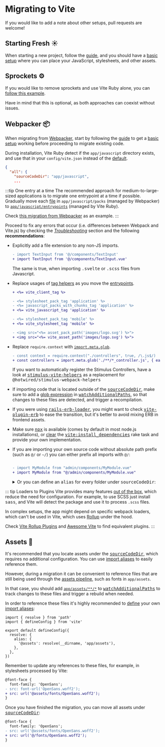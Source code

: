 [tag helpers]: /guide/rails.html#tag-helpers-%F0%9F%8F%B7
[discussions]: https://github.com/ElMassimo/vite_ruby/discussions
[rails]: https://rubyonrails.org/
[webpacker]: https://github.com/rails/webpacker
[vite rails]: https://github.com/ElMassimo/vite_ruby
[vite]: https://vitejs.dev/guide/using-plugins.html
[rollup]: https://rollupjs.org/guide/en/
[entrypoints]: /guide/development.html#entrypoints-⤵%EF%B8%8F
[guide]: /guide/
[configuration reference]: /config/
[sourceCodeDir]: /config/#sourcecodedir
[entrypointsDir]: /config/#entrypointsdir
[watchAdditionalPaths]: /config/#watchadditionalpaths
[glob]: https://vitejs.dev/guide/features.html#glob-import
[clear rake]: https://www.rubydoc.info/gems/rake/Rake%2FTask:clear
[vite:install_dependencies]: https://github.com/ElMassimo/vite_ruby/blob/main/vite_ruby/lib/tasks/vite.rake#L32-L35
[npx]: https://docs.npmjs.com/cli/v7/commands/npx
[vite-plugin-erb]: https://github.com/ElMassimo/vite-plugin-erb
[rails-erb-loader]: https://github.com/usabilityhub/rails-erb-loader
[tag helpers]: /guide/development.html#tag-helpers-🏷
[Troubleshooting]: /guide/troubleshooting
[import aliases]: /guide/development.html#import-aliases-👉
[assets pipeline]: https://guides.rubyonrails.org/asset_pipeline.html
[glob expression]: https://github.com/ElMassimo/vite_ruby/blob/eeccd3fc4e7db9524a2bd1075ca1282f3f53c029/vite-plugin-ruby/example/config/vite.json#L9
[resolve.alias]: https://vitejs.dev/config/#resolve-alias
[sprockets]: https://github.com/rails/sprockets-rails
[sprockets example]: https://github.com/ElMassimo/vite_ruby/pull/165
[stimulus-vite-helpers]: https://github.com/ElMassimo/stimulus-vite-helpers

# Migrating to Vite

If you would like to add a note about other setups, pull requests are welcome!

## Starting Fresh ☀️

When starting a new project, follow the [guide], and you should have a [basic setup][sourceCodeDir]
where you can place your JavaScript, stylesheets, and other assets.

## Sprockets ⚙️

If you would like to remove sprockets and use Vite Ruby alone, you can [follow this example][sprockets example].

Have in mind that this is optional, as both approaches can coexist without issues.

## Webpacker 📦

When migrating from [Webpacker], start by following the [guide] to get a [basic setup][sourceCodeDir] working before proceeding to migrate existing code.

During installation, Vite Ruby detect if the `app/javascript` directory exists,
and use that in your `config/vite.json` instead of the [default][sourceCodeDir].

```json
{
  "all": {
    "sourceCodeDir": "app/javascript",
    ...
```

:::tip One entry at a time
The recommended approach for medium-to-large-sized applications is to migrate
one entrypoint at a time if possible. Gradually move each [file][entrypoints] in `app/javascript/packs` (managed by Webpacker) to [`app/javascript/entrypoints`][entrypointsDir] (managed by Vite Ruby).

Check [this migration from Webpacker](https://github.com/ElMassimo/pingcrm-vite/pull/1) as an example.
:::

Proceed to fix any errors that occur (i.e. differences between Webpack and Vite.js) by checking the _[Troubleshooting]_ section and the following __recommendations__:

- Explicitly add a file extension to any non-JS imports.

  ```diff
  - import TextInput from '@/components/TextInput'
  + import TextInput from '@/components/TextInput.vue'
  ```

  The same is true, when importing <kbd>.svelte</kbd> or <kbd>.scss</kbd> files from Javascript.

- Replace usages of [tag helpers] as you move the [entrypoints].

  ```diff
  + <%= vite_client_tag %>

  - <%= stylesheet_pack_tag 'application' %>
  - <%= javascript_packs_with_chunks_tag 'application' %>
  + <%= vite_javascript_tag 'application' %>

  - <%= stylesheet_pack_tag 'mobile' %>
  + <%= vite_stylesheet_tag 'mobile' %>

  - <img src="<%= asset_pack_path('images/logo.svg') %>">
  + <img src="<%= vite_asset_path('images/logo.svg') %>">
  ```

- Replace `require.context` with [`import.meta.glob`][glob].

  ```diff
  - const context = require.context("./controllers", true, /\.js$/)
  + const controllers = import.meta.glob('./**/*_controller.js', { eager: true })
  ```

  If you want to automatically register the Stimulus Controllers, have a look at <kbd>[stimulus-vite-helpers]</kbd> as a replacement for <kbd>@hotwired/stimulus-webpack-helpers</kbd>

- If importing code that is located outside of the <kbd>[sourceCodeDir]</kbd>, make sure to add a [glob expression] in <kbd>[watchAdditionalPaths]</kbd>, so that changes to these files are detected, and trigger a recompilation.

- If you were using <kbd>[rails-erb-loader]</kbd>, you might want to check <kbd>[vite-plugin-erb]</kbd> to ease the transition, but it's better to avoid mixing ERB in frontend assets.

- Make sure <kbd>[npx]</kbd> is available (comes by default in most node.js installations), or [clear][clear rake] the <kbd>[vite:install_dependencies]</kbd> rake task and provide your own implementation.

- If you are importing your own source code without absolute path prefix (such as ``@/`` or ``~/``) you can either prefix all imports with ``@/``:

  ```diff

  - import MyModule from "admin/components/MyModule.vue"
  + import MyModule from "@/admin/components/MyModule.vue"
  ```

  <details>
    <summary>Or you can define an <kbd>alias</kbd> for every folder under <kbd>sourceCodeDir</kbd>:</summary>

    ```javascript
    // vite.config.js
    import path from 'path';
    import fs from 'fs'

    const sourceCodeDir = "app/javascript"
    const items = fs.readdirSync(sourceCodeDir)
    const directories = items.filter(item => fs.lstatSync(path.join(sourceCodeDir, item)).isDirectory())
    const aliasesFromJavascriptRoot = {}
    directories.forEach(directory => {
      aliasesFromJavascriptRoot[directory] = path.resolve(__dirname, sourceCodeDir, directory)
    })
    export default defineConfig({
      resolve: {
        alias: {
          ...aliasesFromJavascriptRoot,
          // can add more aliases, as "old" images or "@assets", see below
          images: path.resolve(__dirname, './app/assets/images'),
        },
      },
    ```
  </details>

::: tip Loaders to Plugins
Vite provides many features [out of the box], which reduce the
need for configuration. For example, to use SCSS just install <kbd>sass</kbd>, and Vite will detect the package and use it to process `.scss` files.

In complex setups, the app might depend on specific webpack loaders, which can't
be used in Vite, which uses [Rollup] under the hood.

Check [Vite Rollup Plugins] and [Awesome Vite] to find equivalent plugins.
:::

[Vite Rollup Plugins]: https://vite-rollup-plugins.patak.dev/
[Awesome Vite]: https://github.com/vitejs/awesome-vite#plugins
[out of the box]: https://vitejs.dev/guide/features.html

## Assets 🎨

It's recommended that you locate assets under the <kbd>[sourceCodeDir]</kbd>,
which requires no additional configuration. You can use [import aliases] to
easily reference them.

However, during a migration it can be convenient to reference files that are
still being used through the [assets pipeline], such as fonts in `app/assets`.

In that case, you should add [`app/assets/**/*`][glob expression] to <kbd>[watchAdditionalPaths]</kbd> to track changes to these files and trigger a rebuild when needed.

In order to reference these files it's highly recommended to [define][resolve.alias] your own [import aliases]:

```js{7}
import { resolve } from 'path'
import { defineConfig } from 'vite'

export default defineConfig({
  resolve: {
    alias: {
      '@assets': resolve(__dirname, 'app/assets'),
    },
  },
})
```

Remember to update any references to these files, for example, in
stylesheets processed by Vite:

```diff
@font-face {
  font-family: 'OpenSans';
- src: font-url('OpenSans.woff2');
+ src: url('@assets/fonts/OpenSans.woff2');
}
```

Once you have finished the migration, you can move all assets under <kbd>[sourceCodeDir]</kbd>:

```diff
@font-face {
  font-family: 'OpenSans';
- src: url('@assets/fonts/OpenSans.woff2');
+ src: url('@/fonts/OpenSans.woff2');
}
```
